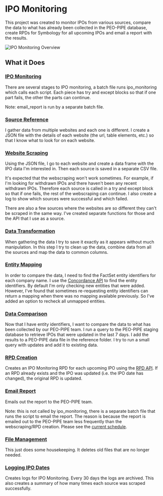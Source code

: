 # IPO Monitoring #
This project was created to monitor IPOs from various sources, compare the data to what has already been collected in the PEO-PIPE database, create RPDs for Symbology for all upcoming IPOs and email a report with the results. 

![IPO Monitoring Overview](https://github.factset.com/lirvine/ipo_monitoring/blob/master/images/overview.png)

## What it Does ##

### [IPO Monitoring](https://github.factset.com/lirvine/ipo_monitoring/blob/master/ipo_monitoring.py) ###
There are several stages to IPO monitoring, a batch file runs ipo_monitoring which calls each script. Each piece has try and except blocks so that if one part fails, the other the parts can continue. 

Note: email_report is run by a separate batch file. 

### [Source Reference](https://github.factset.com/lirvine/ipo_monitoring/blob/master/source_reference.py) ###
I gather data from multiple websites and each one is different. I create a JSON file with the details of each website (the url, table elements, etc.) so that I know what to look for on each website.

### [Website Scraping](https://github.factset.com/lirvine/ipo_monitoring/blob/master/website_scraping.py) ###
Using the JSON file, I go to each website and create a data frame with the IPO data I'm interested in. Then each source is saved in a separate CSV file.  

It's expected that the webscraping won't work sometimes. For example, if I'm looking for withdrawn IPOs and there haven't been any recent withdrawn IPOs. Therefore each source is called in a try and except block so that if one fails, the rest of the webscraping can continue. I also create a log to show which sources were successful and which failed. 

There are also a few sources where the websites are so different they can't be scraped in the same way. I've created separate functions for those and the API that I use as a source.

### [Data Transformation](https://github.factset.com/lirvine/ipo_monitoring/blob/master/data_transformation.py) ###
When gathering the data I try to save it exactly as it appears without much manipulation. In this step I try to clean up the data, combine data from all the sources and map the data to common columns.

### [Entity Mapping](https://github.factset.com/lirvine/ipo_monitoring/blob/master/entity_mapping.py) ###
In order to compare the data, I need to find the FactSet entity identifiers for each company name. I use the [Concordance API](https://pages.github.factset.com/ccs-app-dev/concordance-env/_build/html/index.html) to find the entity identifiers. By default I'm only checking new entities that were added. However, I've found that sometimes re-requesting entity identifiers can return a mapping when there was no mapping available previously. So I've added an option to recheck all unmapped entities. 

### [Data Comparison](https://github.factset.com/lirvine/ipo_monitoring/blob/master/data_comparison.py) ###
Now that I have entity identifiers, I want to compare the data to what has been collected by our PEO-PIPE team. I run a query to the PEO-PIPE staging database to retrieve IPOs that were updated in the last 7 days. I add the results to a PEO-PIPE data file in the reference folder. I try to run a small query with updates and add it to existing data.

### [RPD Creation](https://github.factset.com/lirvine/ipo_monitoring/blob/master/rpd_creation.py) ###
Creates an IPO Monitoring RPD for each upcoming IPO using the [RPD API](http://is.factset.com/rpd/api/v2/help/). If an RPD already exists and the IPO was updated (i.e. the IPO date has changed), the original RPD is updated.

### [Email Report](https://github.factset.com/lirvine/ipo_monitoring/blob/master/email_report.py) ###
Emails out the report to the PEO-PIPE team. 

Note: this is not called by ipo_monitoring, there is a separate batch file that runs the script to email the report. The reason is because the report is emailed out to the PEO-PIPE team less frequently than the webscraping/RPD creation. Please see the [current schedule](https://github.factset.com/lirvine/ipo_monitoring/blob/master/schedule.csv). 

### [File Management](https://github.factset.com/lirvine/ipo_monitoring/blob/master/file_management.py) ###
This just does some housekeeping. It deletes old files that are no longer needed.

### [Logging IPO Dates](https://github.factset.com/lirvine/ipo_monitoring/blob/master/logging_ipo_dates.py) ###
Creates logs for IPO Monitoring. Every 30 days the logs are archived. This also creates a summary of how many times each source was scraped successfully.
